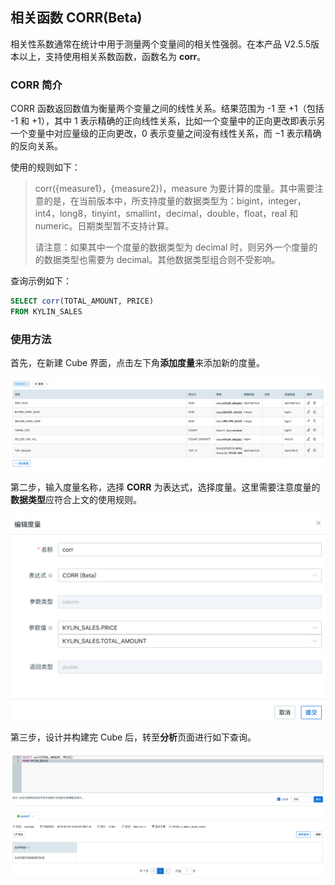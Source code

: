 ## 相关函数 CORR(Beta)

相关性系数通常在统计中用于测量两个变量间的相关性强弱。在本产品 V2.5.5版本以上，支持使用相关系数函数，函数名为 **corr**。



### CORR 简介 ###

CORR 函数返回数值为衡量两个变量之间的线性关系。结果范围为 -1 至 +1（包括 -1 和 +1），其中 1 表示精确的正向线性关系，比如一个变量中的正向更改即表示另一个变量中对应量级的正向更改，0 表示变量之间没有线性关系，而 −1 表示精确的反向关系。

使用的规则如下：

> corr({measure1}，{measure2})，measure 为要计算的度量。其中需要注意的是，在当前版本中，所支持度量的数据类型为：bigint，integer，int4，long8，tinyint，smallint，decimal，double，float，real 和 numeric。日期类型暂不支持计算。
>
> 请注意：如果其中一个度量的数据类型为 decimal 时，则另外一个度量的的数据类型也需要为 decimal。其他数据类型组合则不受影响。

查询示例如下：

```sql
SELECT corr(TOTAL_AMOUNT, PRICE)
FROM KYLIN_SALES
```



### 使用方法 ###

首先，在新建 Cube 界面，点击左下角**添加度量**来添加新的度量。

![添加度量页面](../images/corr/cube_cn.png)

第二步，输入度量名称，选择 **CORR** 为表达式，选择度量。这里需要注意度量的**数据类型**应符合上文的使用规则。

![选择CORR表达式](../images/corr/expression_cn.png)

第三步，设计并构建完 Cube 后，转至**分析**页面进行如下查询。

![SQL 查询](../images/corr/query_cn.png)
